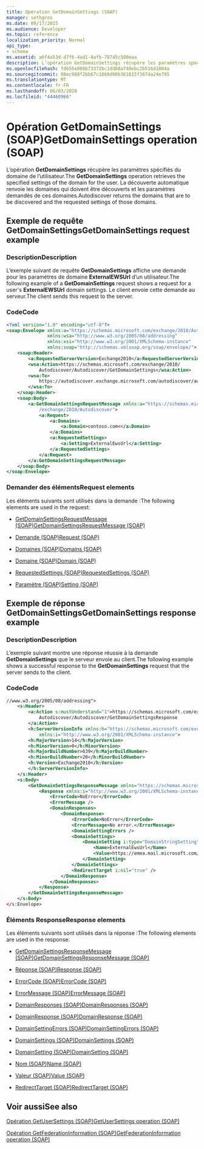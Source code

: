 ```yaml
---
title: Opération GetDomainSettings (SOAP)
manager: sethgros
ms.date: 09/17/2015
ms.audience: Developer
ms.topic: reference
localization_priority: Normal
api_type:
- schema
ms.assetid: a6f4a53d-d7f6-4ad1-8afb-78745c500eaa
description: L’opération GetDomainSettings récupère les paramètres spécifiés du domaine de l’utilisateur. La découverte automatique renvoie les domaines qui doivent être découverts et les paramètres demandés de ces domaines.
ms.openlocfilehash: fd655e088b73372bc1dd68a740ebc2b516d1804a
ms.sourcegitcommit: 88ec988f2bb67c1866d06b361615f3674a24e795
ms.translationtype: MT
ms.contentlocale: fr-FR
ms.lasthandoff: 06/03/2020
ms.locfileid: "44460966"
---
```

# <a name="getdomainsettings-operation-soap"></a><span data-ttu-id="a4501-104">Opération GetDomainSettings (SOAP)</span><span class="sxs-lookup"><span data-stu-id="a4501-104">GetDomainSettings operation (SOAP)</span></span>

<span data-ttu-id="a4501-105">L’opération **GetDomainSettings** récupère les paramètres spécifiés du domaine de l’utilisateur.</span><span class="sxs-lookup"><span data-stu-id="a4501-105">The **GetDomainSettings** operation retrieves the specified settings of the domain for the user.</span></span> <span data-ttu-id="a4501-106">La découverte automatique renvoie les domaines qui doivent être découverts et les paramètres demandés de ces domaines.</span><span class="sxs-lookup"><span data-stu-id="a4501-106">Autodiscover returns the domains that are to be discovered and the requested settings of those domains.</span></span> 
  
## <a name="getdomainsettings-request-example"></a><span data-ttu-id="a4501-107">Exemple de requête GetDomainSettings</span><span class="sxs-lookup"><span data-stu-id="a4501-107">GetDomainSettings request example</span></span>

### <a name="description"></a><span data-ttu-id="a4501-108">Description</span><span class="sxs-lookup"><span data-stu-id="a4501-108">Description</span></span>

<span data-ttu-id="a4501-109">L’exemple suivant de requête **GetDomainSettings** affiche une demande pour les paramètres de domaine **ExternalEWSUrl** d’un utilisateur.</span><span class="sxs-lookup"><span data-stu-id="a4501-109">The following example of a **GetDomainSettings** request shows a request for a user's **ExternalEWSUrl** domain settings.</span></span> <span data-ttu-id="a4501-110">Le client envoie cette demande au serveur.</span><span class="sxs-lookup"><span data-stu-id="a4501-110">The client sends this request to the server.</span></span> 
  
### <a name="code"></a><span data-ttu-id="a4501-111">Code</span><span class="sxs-lookup"><span data-stu-id="a4501-111">Code</span></span>

```XML
<?xml version="1.0" encoding="utf-8"?> 
<soap:Envelope xmlns:a="https://schemas.microsoft.com/exchange/2010/Autodiscover"
               xmlns:wsa="http://www.w3.org/2005/08/addressing"
               xmlns:xsi="http://www.w3.org/2001/XMLSchema-instance" 
               xmlns:soap="http://schemas.xmlsoap.org/soap/envelope/"> 
    <soap:Header> 
        <a:RequestedServerVersion>Exchange2010</a:RequestedServerVersion>
        <wsa:Action>https://schemas.microsoft.com/exchange/2010/
            Autodiscover/Autodiscover/GetDomainSettings</wsa:Action>
        <wsa:To>
            https://autodiscover.exchange.microsoft.com/autodiscover/autodiscover.svc
        </wsa:To>
    </soap:Header> 
    <soap:Body> 
        <a:GetDomainSettingsRequestMessage xmlns:a="https://schemas.microsoft.com
            /exchange/2010/Autodiscover"> 
            <a:Request> 
                <a:Domains> 
                    <a:Domain>contoso.com<</a:Domain> 
                </a:Domains> 
                <a:RequestedSettings> 
                    <a:Setting>ExternalEwsUrl</a:Setting> 
                </a:RequestedSettings> 
            </a:Request> 
        </a:GetDomainSettingsRequestMessage> 
    </soap:Body> 
</soap:Envelope>
```

### <a name="request-elements"></a><span data-ttu-id="a4501-112">Demander des éléments</span><span class="sxs-lookup"><span data-stu-id="a4501-112">Request elements</span></span>

<span data-ttu-id="a4501-113">Les éléments suivants sont utilisés dans la demande :</span><span class="sxs-lookup"><span data-stu-id="a4501-113">The following elements are used in the request:</span></span>
  
- [<span data-ttu-id="a4501-114">GetDomainSettingsRequestMessage (SOAP)</span><span class="sxs-lookup"><span data-stu-id="a4501-114">GetDomainSettingsRequestMessage (SOAP)</span></span>](getdomainsettingsrequestmessage-soap.md)
    
- [<span data-ttu-id="a4501-115">Demande (SOAP)</span><span class="sxs-lookup"><span data-stu-id="a4501-115">Request (SOAP)</span></span>](request-soap.md)
    
- [<span data-ttu-id="a4501-116">Domaines (SOAP)</span><span class="sxs-lookup"><span data-stu-id="a4501-116">Domains (SOAP)</span></span>](domains-soap.md)
    
- [<span data-ttu-id="a4501-117">Domaine (SOAP)</span><span class="sxs-lookup"><span data-stu-id="a4501-117">Domain (SOAP)</span></span>](domain-soap.md)
    
- [<span data-ttu-id="a4501-118">RequestedSettings (SOAP)</span><span class="sxs-lookup"><span data-stu-id="a4501-118">RequestedSettings (SOAP)</span></span>](requestedsettings-soap.md)
    
- [<span data-ttu-id="a4501-119">Paramètre (SOAP)</span><span class="sxs-lookup"><span data-stu-id="a4501-119">Setting (SOAP)</span></span>](setting-soap.md)
    
## <a name="getdomainsettings-response-example"></a><span data-ttu-id="a4501-120">Exemple de réponse GetDomainSettings</span><span class="sxs-lookup"><span data-stu-id="a4501-120">GetDomainSettings response example</span></span>

### <a name="description"></a><span data-ttu-id="a4501-121">Description</span><span class="sxs-lookup"><span data-stu-id="a4501-121">Description</span></span>

<span data-ttu-id="a4501-122">L’exemple suivant montre une réponse réussie à la demande **GetDomainSettings** que le serveur envoie au client.</span><span class="sxs-lookup"><span data-stu-id="a4501-122">The following example shows a successful response to the **GetDomainSettings** request that the server sends to the client.</span></span> 
  
### <a name="code"></a><span data-ttu-id="a4501-123">Code</span><span class="sxs-lookup"><span data-stu-id="a4501-123">Code</span></span>

```XML
//www.w3.org/2005/08/addressing"> 
    <s:Header> 
        <a:Action s:mustUnderstand="1">https://schemas.microsoft.com/exchange/2010/ 
            Autodiscover/Autodiscover/GetDomainSettingsResponse
        </a:Action> 
        <h:ServerVersionInfo xmlns:h="https://schemas.microsoft.com/exchange/2010/Autodiscover" 
            xmlns:i="http://www.w3.org/2001/XMLSchema-instance"> 
        <h:MajorVersion>14</h:MajorVersion> 
        <h:MinorVersion>0</h:MinorVersion> 
        <h:MajorBuildNumber>639</h:MajorBuildNumber> 
        <h:MinorBuildNumber>20</h:MinorBuildNumber> 
        <h:Version>Exchange2010</h:Version> 
        </h:ServerVersionInfo>
    </s:Header> 
    <s:Body> 
        <GetDomainSettingsResponseMessage xmlns="https://schemas.microsoft.com/exchange/2010/Autodiscover"> 
            <Response xmlns:i="http://www.w3.org/2001/XMLSchema-instance"> 
                <ErrorCode>NoError</ErrorCode> 
                <ErrorMessage /> 
                <DomainResponses> 
                    <DomainResponse> 
                        <ErrorCode>NoError</ErrorCode> 
                        <ErrorMessage>No error.</ErrorMessage> 
                        <DomainSettingErrors /> 
                        <DomainSettings> 
                            <DomainSetting i:type="DomainStringSetting"> 
                                <Name>ExternalEwsUrl</Name> 
                                <Value>https://emea.mail.microsoft.com/EWS/Exchange.asmx</Value> 
                            </DomainSetting> 
                        </DomainSettings> 
                        <RedirectTarget i:nil="true" /> 
                    </DomainResponse> 
                </DomainResponses> 
            </Response> 
        </GetDomainSettingsResponseMessage> 
    </s:Body> 
</s:Envelope>
```

### <a name="response-elements"></a><span data-ttu-id="a4501-124">Éléments Response</span><span class="sxs-lookup"><span data-stu-id="a4501-124">Response elements</span></span>

<span data-ttu-id="a4501-125">Les éléments suivants sont utilisés dans la réponse :</span><span class="sxs-lookup"><span data-stu-id="a4501-125">The following elements are used in the response:</span></span>
  
- [<span data-ttu-id="a4501-126">GetDomainSettingsResponseMessage (SOAP)</span><span class="sxs-lookup"><span data-stu-id="a4501-126">GetDomainSettingsResponseMessage (SOAP)</span></span>](getdomainsettingsresponsemessage-soap.md)
    
- [<span data-ttu-id="a4501-127">Réponse (SOAP)</span><span class="sxs-lookup"><span data-stu-id="a4501-127">Response (SOAP)</span></span>](response-soap.md)
    
- [<span data-ttu-id="a4501-128">ErrorCode (SOAP)</span><span class="sxs-lookup"><span data-stu-id="a4501-128">ErrorCode (SOAP)</span></span>](errorcode-soap.md)
    
- [<span data-ttu-id="a4501-129">ErrorMessage (SOAP)</span><span class="sxs-lookup"><span data-stu-id="a4501-129">ErrorMessage (SOAP)</span></span>](errormessage-soap.md)
    
- [<span data-ttu-id="a4501-130">DomainResponses (SOAP)</span><span class="sxs-lookup"><span data-stu-id="a4501-130">DomainResponses (SOAP)</span></span>](domainresponses-soap.md)
    
- [<span data-ttu-id="a4501-131">DomainResponse (SOAP)</span><span class="sxs-lookup"><span data-stu-id="a4501-131">DomainResponse (SOAP)</span></span>](domainresponse-soap.md)
    
- [<span data-ttu-id="a4501-132">DomainSettingErrors (SOAP)</span><span class="sxs-lookup"><span data-stu-id="a4501-132">DomainSettingErrors (SOAP)</span></span>](domainsettingerrors-soap.md)
    
- [<span data-ttu-id="a4501-133">DomainSettings (SOAP)</span><span class="sxs-lookup"><span data-stu-id="a4501-133">DomainSettings (SOAP)</span></span>](domainsettings-soap.md)
    
- [<span data-ttu-id="a4501-134">DomainSetting (SOAP)</span><span class="sxs-lookup"><span data-stu-id="a4501-134">DomainSetting (SOAP)</span></span>](domainsetting-soap.md)
    
- [<span data-ttu-id="a4501-135">Nom (SOAP)</span><span class="sxs-lookup"><span data-stu-id="a4501-135">Name (SOAP)</span></span>](name-soap.md)
    
- [<span data-ttu-id="a4501-136">Valeur (SOAP)</span><span class="sxs-lookup"><span data-stu-id="a4501-136">Value (SOAP)</span></span>](value-soap.md)
    
- [<span data-ttu-id="a4501-137">RedirectTarget (SOAP)</span><span class="sxs-lookup"><span data-stu-id="a4501-137">RedirectTarget (SOAP)</span></span>](redirecttarget-soap.md)
    
## <a name="see-also"></a><span data-ttu-id="a4501-138">Voir aussi</span><span class="sxs-lookup"><span data-stu-id="a4501-138">See also</span></span>



[<span data-ttu-id="a4501-139">Opération GetUserSettings (SOAP)</span><span class="sxs-lookup"><span data-stu-id="a4501-139">GetUserSettings operation (SOAP)</span></span>](getusersettings-operation-soap.md)
  
[<span data-ttu-id="a4501-140">Opération GetFederationInformation (SOAP)</span><span class="sxs-lookup"><span data-stu-id="a4501-140">GetFederationInformation operation (SOAP)</span></span>](getfederationinformation-operation-soap.md)

